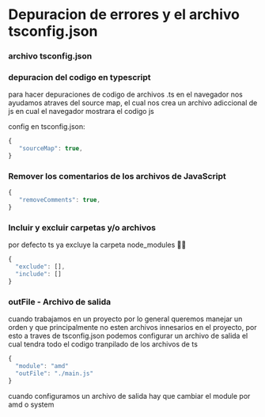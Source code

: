 # Depuracion de errores y el archivo tsconfig.json

### archivo tsconfig.json

### depuracion del codigo en typescript

para hacer depuraciones de codigo de archivos .ts en el navegador nos ayudamos atraves del source map, el cual nos crea un archivo adiccional de js en cual el navegador mostrara el codigo js

config en tsconfig.json:

```ts
{
   "sourceMap": true,
}
```

### Remover los comentarios de los archivos de JavaScript

```ts
{
   "removeComments": true,
}
```

### Incluir y excluir carpetas y/o archivos

por defecto ts ya excluye la carpeta node_modules ✌🏼

```ts
{
  "exclude": [],
  "include": []
}

```

### outFile - Archivo de salida

cuando trabajamos en un proyecto por lo general queremos manejar un orden y que principalmente no esten archivos innesarios en el proyecto, por esto a traves de tsconfig.json podemos configurar un archivo de salida el cual tendra todo el codigo tranpilado de los archivos de ts

```ts
{
  "module": "amd"
  "outFile": "./main.js"
}
```

cuando configuramos un archivo de salida hay que cambiar el module por amd o system
